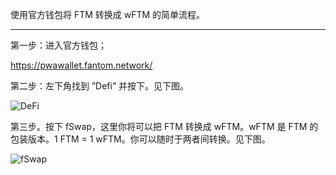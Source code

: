 使用官方钱包将 FTM 转换成 wFTM 的简单流程。

---

第一步：进入官方钱包；

https://pwawallet.fantom.network/

第二步：左下角找到 ”Defi” 并按下。见下图。

![DeFi](https://gblobscdn.gitbook.com/assets%2F-MZTnQlB3bvER734QSzS%2F-Mb5uZqVTCI-My1E2MRO%2F-Mb5zWaKk55UBgwPDdBc%2Fimage.png?alt=media&token=8e4ebfd3-ed50-4986-9631-541041645878)

第三步。按下 fSwap，这里你将可以把 FTM 转换成 wFTM。wFTM 是 FTM 的包装版本。1 FTM = 1 wFTM。你可以随时于两者间转换。见下图。

![fSwap](https://gblobscdn.gitbook.com/assets%2F-MZTnQlB3bvER734QSzS%2F-Mb5uZqVTCI-My1E2MRO%2F-Mb60-1WuakL67q_U_1s%2Fimage.png?alt=media&token=c25bf9af-5e6c-4686-9603-c7961c79626a)
